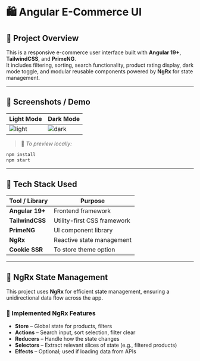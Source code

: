 # 🛍️ Angular E-Commerce UI

## 📝 Project Overview

This is a responsive e-commerce user interface built with **Angular 19+**, **TailwindCSS**, and **PrimeNG**.  
It includes filtering, sorting, search functionality, product rating display, dark mode toggle, and modular reusable components powered by **NgRx** for state management.

---

## 📸 Screenshots / Demo

| Light Mode                      | Dark Mode                     |
| ------------------------------- | ----------------------------- |
| ![light](screenshots/light.png) | ![dark](screenshots/dark.png) |

> 🧪 _To preview locally:_

```bash
npm install
npm start
```

---

## 🧱 Tech Stack Used

| Tool / Library  | Purpose                     |
| --------------- | --------------------------- |
| **Angular 19+** | Frontend framework          |
| **TailwindCSS** | Utility-first CSS framework |
| **PrimeNG**     | UI component library        |
| **NgRx**        | Reactive state management   |
| **Cookie SSR**  | To store theme option       |

---

## 🧠 NgRx State Management

This project uses **NgRx** for efficient state management, ensuring a unidirectional data flow across the app.

### 🔧 Implemented NgRx Features

- **Store** – Global state for products, filters
- **Actions** – Search input, sort selection, filter clear
- **Reducers** – Handle how the state changes
- **Selectors** – Extract relevant slices of state (e.g., filtered products)
- **Effects** – Optional; used if loading data from APIs
